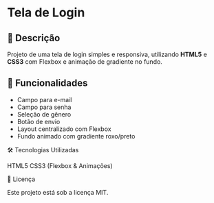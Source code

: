 # Tela de Login 

## 📌 Descrição
Projeto de uma tela de login simples e responsiva, utilizando **HTML5** e **CSS3** com Flexbox e animação de gradiente no fundo.

## 🎯 Funcionalidades
- Campo para e-mail
- Campo para senha
- Seleção de gênero
- Botão de envio
- Layout centralizado com Flexbox
- Fundo animado com gradiente roxo/preto

🛠️ Tecnologias Utilizadas


HTML5
CSS3 (Flexbox & Animações)

📄 Licença


Este projeto está sob a licença MIT.
